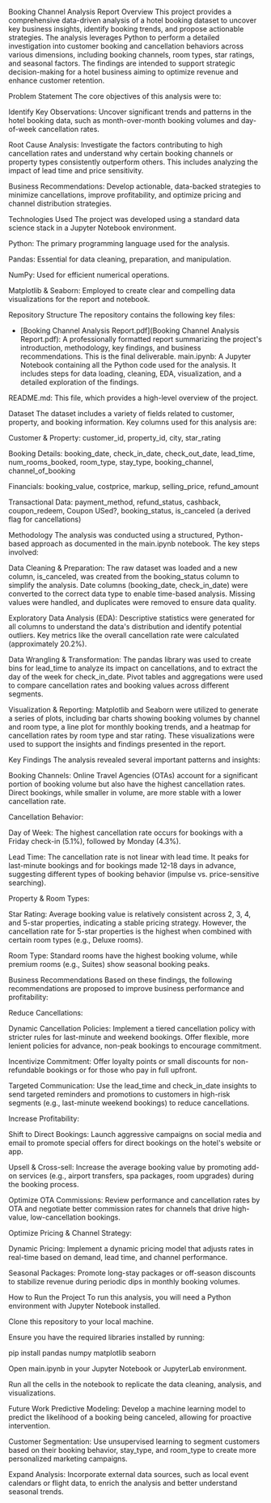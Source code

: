 Booking Channel Analysis Report
Overview
This project provides a comprehensive data-driven analysis of a hotel booking dataset to uncover key business insights, identify booking trends, and propose actionable strategies. The analysis leverages Python to perform a detailed investigation into customer booking and cancellation behaviors across various dimensions, including booking channels, room types, star ratings, and seasonal factors. The findings are intended to support strategic decision-making for a hotel business aiming to optimize revenue and enhance customer retention.

Problem Statement
The core objectives of this analysis were to:

Identify Key Observations: Uncover significant trends and patterns in the hotel booking data, such as month-over-month booking volumes and day-of-week cancellation rates.

Root Cause Analysis: Investigate the factors contributing to high cancellation rates and understand why certain booking channels or property types consistently outperform others. This includes analyzing the impact of lead time and price sensitivity.

Business Recommendations: Develop actionable, data-backed strategies to minimize cancellations, improve profitability, and optimize pricing and channel distribution strategies.

Technologies Used
The project was developed using a standard data science stack in a Jupyter Notebook environment.

Python: The primary programming language used for the analysis.

Pandas: Essential for data cleaning, preparation, and manipulation.

NumPy: Used for efficient numerical operations.

Matplotlib & Seaborn: Employed to create clear and compelling data visualizations for the report and notebook.

Repository Structure
The repository contains the following key files:

* [Booking Channel Analysis Report.pdf](Booking Channel Analysis Report.pdf): A professionally formatted report summarizing the project's introduction, methodology, key findings, and business recommendations. This is the final deliverable.
main.ipynb: A Jupyter Notebook containing all the Python code used for the analysis. It includes steps for data loading, cleaning, EDA, visualization, and a detailed exploration of the findings.

README.md: This file, which provides a high-level overview of the project.

Dataset
The dataset includes a variety of fields related to customer, property, and booking information. Key columns used for this analysis are:

Customer & Property: customer_id, property_id, city, star_rating

Booking Details: booking_date, check_in_date, check_out_date, lead_time, num_rooms_booked, room_type, stay_type, booking_channel, channel_of_booking

Financials: booking_value, costprice, markup, selling_price, refund_amount

Transactional Data: payment_method, refund_status, cashback, coupon_redeem, Coupon USed?, booking_status, is_canceled (a derived flag for cancellations)

Methodology
The analysis was conducted using a structured, Python-based approach as documented in the main.ipynb notebook. The key steps involved:

Data Cleaning & Preparation: The raw dataset was loaded and a new column, is_canceled, was created from the booking_status column to simplify the analysis. Date columns (booking_date, check_in_date) were converted to the correct data type to enable time-based analysis. Missing values were handled, and duplicates were removed to ensure data quality.

Exploratory Data Analysis (EDA): Descriptive statistics were generated for all columns to understand the data's distribution and identify potential outliers. Key metrics like the overall cancellation rate were calculated (approximately 20.2%).

Data Wrangling & Transformation: The pandas library was used to create bins for lead_time to analyze its impact on cancellations, and to extract the day of the week for check_in_date. Pivot tables and aggregations were used to compare cancellation rates and booking values across different segments.

Visualization & Reporting: Matplotlib and Seaborn were utilized to generate a series of plots, including bar charts showing booking volumes by channel and room type, a line plot for monthly booking trends, and a heatmap for cancellation rates by room type and star rating. These visualizations were used to support the insights and findings presented in the report.

Key Findings
The analysis revealed several important patterns and insights:

Booking Channels: Online Travel Agencies (OTAs) account for a significant portion of booking volume but also have the highest cancellation rates. Direct bookings, while smaller in volume, are more stable with a lower cancellation rate.

Cancellation Behavior:

Day of Week: The highest cancellation rate occurs for bookings with a Friday check-in (5.1%), followed by Monday (4.3%).

Lead Time: The cancellation rate is not linear with lead time. It peaks for last-minute bookings and for bookings made 12-18 days in advance, suggesting different types of booking behavior (impulse vs. price-sensitive searching).

Property & Room Types:

Star Rating: Average booking value is relatively consistent across 2, 3, 4, and 5-star properties, indicating a stable pricing strategy. However, the cancellation rate for 5-star properties is the highest when combined with certain room types (e.g., Deluxe rooms).

Room Type: Standard rooms have the highest booking volume, while premium rooms (e.g., Suites) show seasonal booking peaks.

Business Recommendations
Based on these findings, the following recommendations are proposed to improve business performance and profitability:

Reduce Cancellations:

Dynamic Cancellation Policies: Implement a tiered cancellation policy with stricter rules for last-minute and weekend bookings. Offer flexible, more lenient policies for advance, non-peak bookings to encourage commitment.

Incentivize Commitment: Offer loyalty points or small discounts for non-refundable bookings or for those who pay in full upfront.

Targeted Communication: Use the lead_time and check_in_date insights to send targeted reminders and promotions to customers in high-risk segments (e.g., last-minute weekend bookings) to reduce cancellations.

Increase Profitability:

Shift to Direct Bookings: Launch aggressive campaigns on social media and email to promote special offers for direct bookings on the hotel's website or app.

Upsell & Cross-sell: Increase the average booking value by promoting add-on services (e.g., airport transfers, spa packages, room upgrades) during the booking process.

Optimize OTA Commissions: Review performance and cancellation rates by OTA and negotiate better commission rates for channels that drive high-value, low-cancellation bookings.

Optimize Pricing & Channel Strategy:

Dynamic Pricing: Implement a dynamic pricing model that adjusts rates in real-time based on demand, lead time, and channel performance.

Seasonal Packages: Promote long-stay packages or off-season discounts to stabilize revenue during periodic dips in monthly booking volumes.

How to Run the Project
To run this analysis, you will need a Python environment with Jupyter Notebook installed.

Clone this repository to your local machine.

Ensure you have the required libraries installed by running:

pip install pandas numpy matplotlib seaborn

Open main.ipynb in your Jupyter Notebook or JupyterLab environment.

Run all the cells in the notebook to replicate the data cleaning, analysis, and visualizations.

Future Work
Predictive Modeling: Develop a machine learning model to predict the likelihood of a booking being canceled, allowing for proactive intervention.

Customer Segmentation: Use unsupervised learning to segment customers based on their booking behavior, stay_type, and room_type to create more personalized marketing campaigns.

Expand Analysis: Incorporate external data sources, such as local event calendars or flight data, to enrich the analysis and better understand seasonal trends.
